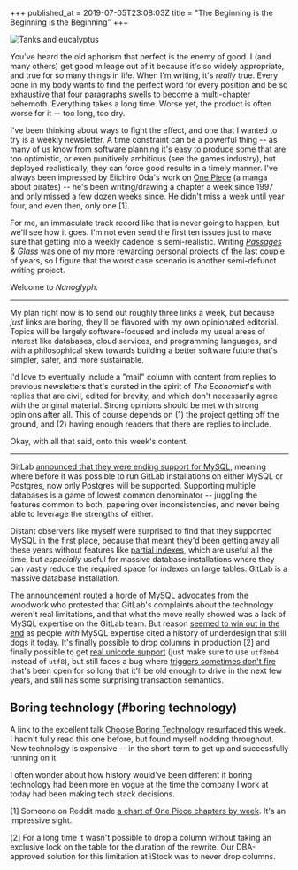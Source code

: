 +++
published_at = 2019-07-05T23:08:03Z
title = "The Beginning is the Beginning is the Beginning"
+++

![Tanks and eucalyptus](/assets/images/nanoglyphs/001-beginning/midtown@2x.jpg)

You've heard the old aphorism that perfect is the enemy of
good. I (and many others) get good mileage out of it
because it's so widely appropriate, and true for so many
things in life. When I'm writing, it's _really_ true. Every
bone in my body wants to find the perfect word for every
position and be so exhaustive that four paragraphs swells
to become a multi-chapter behemoth. Everything takes a long
time. Worse yet, the product is often worse for it -- too
long, too dry.

I've been thinking about ways to fight the effect, and one
that I wanted to try is a weekly newsletter. A time
constraint can be a powerful thing -- as many of us know
from software planning it's easy to produce some that are
too optimistic, or even punitively ambitious (see the games
industry), but deployed realistically, they can force good
results in a timely manner. I've always been impressed by
Eiichiro Oda's work on [One Piece][onepiece] (a manga about
pirates) -- he's been writing/drawing a chapter a week
since 1997 and only missed a few dozen weeks since. He
didn't miss a week until year four, and even then, only one [1].

For me, an immaculate track record like that is never going
to happen, but we'll see how it goes. I'm not even send the
first ten issues just to make sure that getting into a
weekly cadence is semi-realistic. Writing [_Passages &
Glass_](/newsletter) was one of my more rewarding personal
projects of the last couple of years, so I figure that the
worst case scenario is another semi-defunct writing
project.

Welcome to _Nanoglyph_.

---

My plan right now is to send out roughly three links a
week, but because _just_ links are boring, they'll be
flavored with my own opinionated editorial. Topics will be
largely software-focused and include my usual areas of
interest like databases, cloud services, and programming
languages, and with a philosophical skew towards building a
better software future that's simpler, safer, and more
sustainable.

I'd love to eventually include a "mail" column with content
from replies to previous newsletters that's curated in the
spirit of _The Economist_'s with replies that are civil,
edited for brevity, and which don't necessarily agree with
the original material. Strong opinions should be met with
strong opinions after all. This of course depends on (1)
the project getting off the ground, and (2) having enough
readers that there are replies to include.

Okay, with all that said, onto this week's content.

---

GitLab [announced that they were ending support for
MySQL][gitlabmysql], meaning where before it was possible
to run GitLab installations on either MySQL or Postgres,
now only Postgres will be supported. Supporting multiple
databases is a game of lowest common denominator --
juggling the features common to both, papering over
inconsistencies, and never being able to leverage the
strengths of either.

Distant observers like myself were surprised to find that
they supported MySQL in the first place, because that meant
they'd been getting away all these years without features
like [partial indexes][partial], which are useful all the
time, but _especially_ useful for massive database
installations where they can vastly reduce the required
space for indexes on large tables. GitLab is a massive
database installation.

The announcement routed a horde of MySQL advocates from the
woodwork who protested that GitLab's complaints about the
technology weren't real limitations, and that what the move
really showed was a lack of MySQL expertise on the GitLab
team. But reason [seemed to win out in the
end][mysqlcomment] as people _with_ MySQL expertise cited a
history of underdesign that still dogs it today. It's
finally possible to drop columns in production [2] and
finally possible to get [real unicode
support][mysqlunicode] (just make sure to use `utf8mb4`
instead of `utf8`), but still faces a bug where [triggers
sometimes don't fire][mysqltriggers] that's been open for
so long that it'll be old enough to drive in the next few
years, and still has some surprising transaction semantics.

## Boring technology (#boring technology)

A link to the excellent talk [Choose Boring
Technology][boring] resurfaced this week. I hadn't fully
read this one before, but found myself nodding throughout.
New technology is expensive -- in the short-term to get up
and successfully running on it

I often wonder about how history would've been different if
boring technology had been more en vogue at the time the
company I work at today had been making tech stack
decisions. 

[1] Someone on Reddit made [a chart of One Piece chapters
by week][onepiecechart]. It's an impressive sight.

[2] For a long time it wasn't possible to drop a column
without taking an exclusive lock on the table for the
duration of the rewrite. Our DBA-approved solution for this
limitation at iStock was to never drop columns.

[boring]: http://boringtechnology.club/
[gitlabmysql]: https://about.gitlab.com/2019/06/27/removing-mysql-support/
[mysqlcomment]: https://news.ycombinator.com/item?id=20345204
[mysqltriggers]: https://bugs.mysql.com/bug.php?id=11472
[mysqlunicode]: https://medium.com/@adamhooper/in-mysql-never-use-utf8-use-utf8mb4-11761243e434
[onepiece]: https://en.wikipedia.org/wiki/One_Piece
[onepiecechart]: https://i.redd.it/l7leyqae5hy01.png
[partial]: https://www.postgresql.org/docs/current/indexes-partial.html

